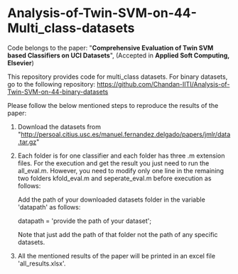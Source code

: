 # Analysis-of-Twin-SVM-on-44-Multi_class-datasets

Code belongs to the paper: "**Comprehensive Evaluation of Twin SVM based Classifiers on UCI Datasets**", (Accepted in **Applied Soft Computing, Elsevier**)

This repository provides code for multi_class datasets. For binary datasets, go to the following repository:
https://github.com/Chandan-IITI/Analysis-of-Twin-SVM-on-44-binary-datasets

Please follow the below mentioned steps to reproduce the results of the paper:

1. Download the datasets from "http://persoal.citius.usc.es/manuel.fernandez.delgado/papers/jmlr/data.tar.gz"
2. Each folder is for one classifier and each folder has three .m extension files. For the execution and get the result you just need 
   to run the all_eval.m. However, you need to modify only one line in the remaining two folders kfold_eval.m and seperate_eval.m before      execution as follows:
   
    Add the path of your downloaded datasets folder in the variable 'datapath' as follows:

   datapath = 'provide the path of your dataset';

   Note that just add the path of that folder not the path of any specific datasets.

3. All the mentioned results of the paper will be printed in an excel file 'all_results.xlsx'. 
